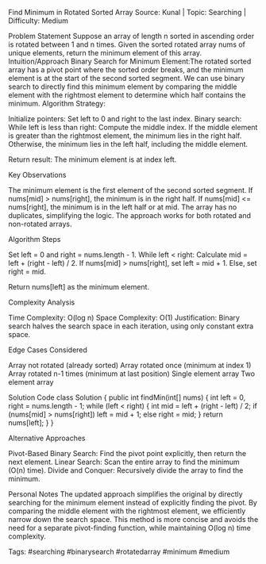 Find Minimum in Rotated Sorted Array
Source: Kunal | Topic: Searching | Difficulty: Medium  

Problem Statement
Suppose an array of length n sorted in ascending order is rotated between 1 and n times. Given the sorted rotated array nums of unique elements, return the minimum element of this array.
Intuition/Approach
Binary Search for Minimum Element:The rotated sorted array has a pivot point where the sorted order breaks, and the minimum element is at the start of the second sorted segment. We can use binary search to directly find this minimum element by comparing the middle element with the rightmost element to determine which half contains the minimum.
Algorithm Strategy:

Initialize pointers: Set left to 0 and right to the last index.
Binary search: While left is less than right:
Compute the middle index.
If the middle element is greater than the rightmost element, the minimum lies in the right half.
Otherwise, the minimum lies in the left half, including the middle element.


Return result: The minimum element is at index left.

Key Observations

The minimum element is the first element of the second sorted segment.
If nums[mid] > nums[right], the minimum is in the right half.
If nums[mid] <= nums[right], the minimum is in the left half or at mid.
The array has no duplicates, simplifying the logic.
The approach works for both rotated and non-rotated arrays.

Algorithm Steps

Set left = 0 and right = nums.length - 1.
While left < right:
Calculate mid = left + (right - left) / 2.
If nums[mid] > nums[right], set left = mid + 1.
Else, set right = mid.


Return nums[left] as the minimum element.

Complexity Analysis

Time Complexity: O(log n)
Space Complexity: O(1)
Justification: Binary search halves the search space in each iteration, using only constant extra space.

Edge Cases Considered

 Array not rotated (already sorted)
 Array rotated once (minimum at index 1)
 Array rotated n-1 times (minimum at last position)
 Single element array
 Two element array

Solution Code
class Solution {
    public int findMin(int[] nums) {
        int left = 0, right = nums.length - 1;
        while (left < right) {
            int mid = left + (right - left) / 2;
            if (nums[mid] > nums[right]) left = mid + 1;
            else right = mid;
        }
        return nums[left];
    }
}

Alternative Approaches

Pivot-Based Binary Search: Find the pivot point explicitly, then return the next element.
Linear Search: Scan the entire array to find the minimum (O(n) time).
Divide and Conquer: Recursively divide the array to find the minimum.

Personal Notes
The updated approach simplifies the original by directly searching for the minimum element instead of explicitly finding the pivot. By comparing the middle element with the rightmost element, we efficiently narrow down the search space. This method is more concise and avoids the need for a separate pivot-finding function, while maintaining O(log n) time complexity.

Tags: #searching #binarysearch #rotatedarray #minimum #medium